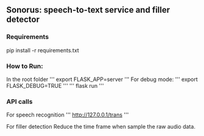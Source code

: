 ## Sonorus: speech-to-text service and filler detector
### Requirements
pip install -r requirements.txt

### How to Run:
In the root folder
'''
export FLASK_APP=server
'''
For debug mode:
'''
export FLASK_DEBUG=TRUE
'''
'''
flask run
'''

### API calls
For speech recognition
'''
http://127.0.0.1/trans
'''

For filler detection
Reduce the time frame when sample the raw audio data.



